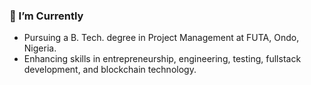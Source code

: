 ### 🌱 I’m Currently
- Pursuing a B. Tech. degree in Project Management at FUTA, Ondo, Nigeria.
- Enhancing skills in entrepreneurship, engineering, testing, fullstack development, and blockchain technology.

<!-- </br>
💼 Work Experience
- **Front-end Developer at Studio Doresh @ Remote (Full-time) • 2021-2022: </br>Worked in a team of diverse individuals under mentorship to create marketing, dynamic and responsive applications.
-->

<!-- #### 📫 Should you wish to connect 
I'm open to discussing collaboration opportunities and sharing ideas. Lets explore potential avenues where we can contribute to the ever-evolving digital landscape together.

- [Telegram](https://t.me/everurstruly)
- [LinkedIn](https://www.linkedin.com/in/everurstruly)
-->
<!-- - Check out my [Resume](link-to-your-resume) for more details about my experience and projects! -->

<!--
### 🎭 Fun Facts & Ice Breakers

- **Movie Buff:** I’m a fan of classic and romantic films like *Friends with Benefits* and *How I Met Your Mother.* What’s your favorite movie?
- **Hobbyist Developer:** I love working on personal projects and tackling new coding challenges. Have any interesting projects or challenges to share?
- **Music Lover:** My playlist is a mix of Afro, Classical, Blues, and Drill. What’s on your playlist these days?
- **Fitness Enthusiast:** I’m working to build strength and aim to bench press 140 kg by November. Got any fitness tips or routines?
- **Travel Enthusiast:** I’m captivated by the idea of traveling and exploring new places. What’s your dream travel destination?
- **Furry Animal Fan:** I adore furry animals, especially dogs, and enjoy spending time with them. Any cute animal stories or tips for pet care?
- **Philosophical Thinker:** I enjoy exploring life's big questions and different perspectives. What philosophical ideas or concepts intrigue you?

Feel free to connect and share your thoughts or tips on any of these topics!
-->
